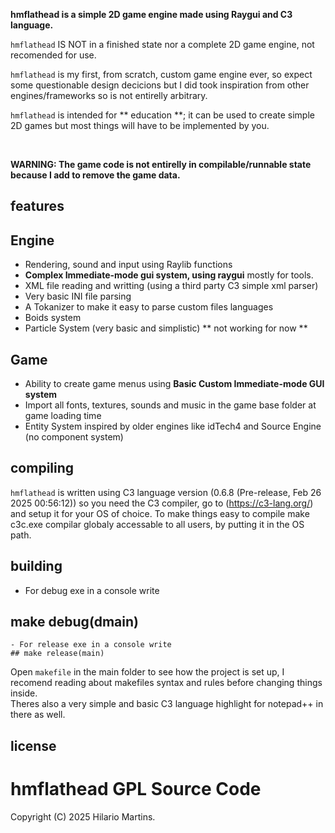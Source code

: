 **hmflathead is a simple 2D game engine made using Raygui and C3 language.**

`hmflathead` IS NOT in a finished state nor a complete 2D game engine, not recomended for use. 

`hmflathead` is my first, from scratch, custom game engine ever, so expect some questionable design decicions but I did took inspiration from other engines/frameworks so is not entirelly arbitrary.

`hmflathead` is intended for ** education **; it can be used to create simple 2D games but most things will have to be implemented by you.

<br>

**WARNING: The game code is not entirelly in compilable/runnable state because I add to remove the game data.**

## features

 ## Engine
 - Rendering, sound and input using Raylib functions
 - **Complex Immediate-mode gui system, using raygui** mostly for tools.
 - XML file reading and writting (using a third party C3 simple xml parser)
 - Very basic INI file parsing
 - A Tokanizer to make it easy to parse custom files languages
 - Boids system
 - Particle System (very basic and simplistic) ** not working for now **
 ## Game
 - Ability to create game menus using **Basic Custom Immediate-mode GUI system**
 - Import all fonts, textures, sounds and music in the game base folder at game loading time
 - Entity System inspired by older engines like idTech4 and Source Engine (no component system)

## compiling

`hmflathead` is written using C3 language version (0.6.8 (Pre-release, Feb 26 2025 00:56:12)) so you need the C3 compiler, go to (https://c3-lang.org/) and setup it for your OS of choice.
             To make things easy to compile make c3c.exe compilar globaly accessable to all users, by putting it in the OS path. 

## building

   - For debug exe in a console write 
   ## make debug(dmain)

    - For release exe in a console write 
    ## make release(main)

Open `makefile` in the main folder to see how the project is set up, I recomend reading about makefiles syntax and rules before
changing things inside.  
Theres also a very simple and basic C3 language highlight for notepad++ in there as well.

  
## license

# hmflathead GPL Source Code
Copyright (C) 2025 Hilario Martins.
